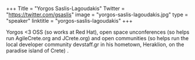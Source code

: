 +++
Title = "Yorgos Saslis-Lagoudakis"
Twitter = "https://twitter.com/gsaslis"
image = "yorgos-saslis-lagoudakis.jpg"
type = "speaker"
linktitle = "yorgos-saslis-lagoudakis"
+++

Yorgos <3 OSS (so works at Red Hat), open space unconferences (so helps run AgileCrete.org and JCrete.org) and open communities (so helps run the local developer community devstaff.gr in his hometown, Heraklion, on the paradise island of Crete) .

